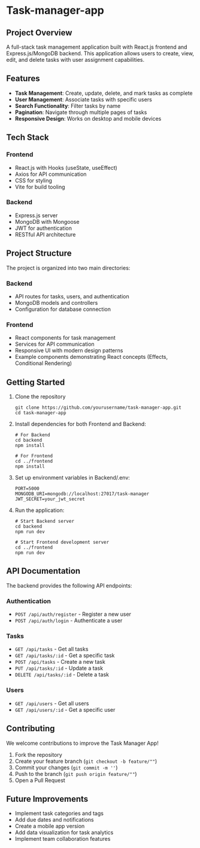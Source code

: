 # Task-manager-app

## Project Overview

A full-stack task management application built with React.js frontend and Express.js/MongoDB backend. This application allows users to create, view, edit, and delete tasks with user assignment capabilities.

## Features

- **Task Management**: Create, update, delete, and mark tasks as complete
- **User Management**: Associate tasks with specific users
- **Search Functionality**: Filter tasks by name
- **Pagination**: Navigate through multiple pages of tasks
- **Responsive Design**: Works on desktop and mobile devices

## Tech Stack

### Frontend

- React.js with Hooks (useState, useEffect)
- Axios for API communication
- CSS for styling
- Vite for build tooling

### Backend

- Express.js server
- MongoDB with Mongoose
- JWT for authentication
- RESTful API architecture

## Project Structure

The project is organized into two main directories:

### Backend

- API routes for tasks, users, and authentication
- MongoDB models and controllers
- Configuration for database connection

### Frontend

- React components for task management
- Services for API communication
- Responsive UI with modern design patterns
- Example components demonstrating React concepts (Effects, Conditional Rendering)

## Getting Started

1. Clone the repository

   ```
   git clone https://github.com/yourusername/task-manager-app.git
   cd task-manager-app
   ```

2. Install dependencies for both Frontend and Backend:

   ```
   # For Backend
   cd backend
   npm install

   # For Frontend
   cd ../frontend
   npm install
   ```

3. Set up environment variables in Backend/.env:

   ```
   PORT=5000
   MONGODB_URI=mongodb://localhost:27017/task-manager
   JWT_SECRET=your_jwt_secret
   ```

4. Run the application:

   ```
   # Start Backend server
   cd backend
   npm run dev

   # Start Frontend development server
   cd ../frontend
   npm run dev
   ```

## API Documentation

The backend provides the following API endpoints:

### Authentication

- `POST /api/auth/register` - Register a new user
- `POST /api/auth/login` - Authenticate a user

### Tasks

- `GET /api/tasks` - Get all tasks
- `GET /api/tasks/:id` - Get a specific task
- `POST /api/tasks` - Create a new task
- `PUT /api/tasks/:id` - Update a task
- `DELETE /api/tasks/:id` - Delete a task

### Users

- `GET /api/users` - Get all users
- `GET /api/users/:id` - Get a specific user

## Contributing

We welcome contributions to improve the Task Manager App!

1. Fork the repository
2. Create your feature branch (`git checkout -b feature/""`)
3. Commit your changes (`git commit -m ''`)
4. Push to the branch (`git push origin feature/""`)
5. Open a Pull Request

## Future Improvements

- Implement task categories and tags
- Add due dates and notifications
- Create a mobile app version
- Add data visualization for task analytics
- Implement team collaboration features
